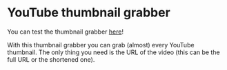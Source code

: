 # YouTube thumbnail grabber

You can test the thumbnail grabber [here](https://thumbnail.jakedarb.com)!

With this thumbnail grabber you can grab (almost) every YouTube thumbnail.
The only thing you need is the URL of the video (this can be the full URL or the shortened one).